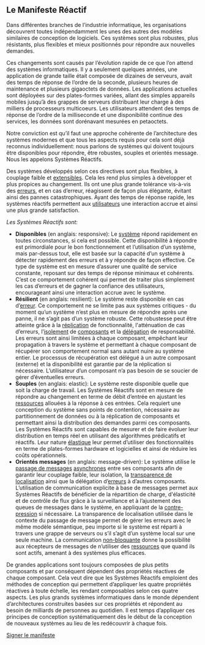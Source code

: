 Le Manifeste Réactif
--------------------

Dans différentes branches de l’industrie informatique, les organisations découvrent toutes indépendamment les unes des autres des modèles similaires de conception de logiciels. Ces systèmes sont plus robustes, plus résistants, plus flexibles et mieux positionnés pour répondre aux nouvelles demandes.

Ces changements sont causés par l’évolution rapide de ce que l’on attend des systèmes informatiques. Il y a seulement quelques années, une application de grande taille était composée de dizaines de serveurs, avait des temps de réponse de l’ordre de la seconde, plusieurs heures de maintenance et plusieurs gigaoctets de données. Les applications actuelles sont déployées sur des plates-formes variées, allant des simples appareils mobiles jusqu’à des grappes de serveurs distribuant leur charge à des milliers de processeurs multicoeurs. Les utilisateurs attendent des temps de réponse de l’ordre de la milliseconde et une disponibilité continue des services, les données sont dorénavant mesurées en petaoctets.

Notre conviction est qu’il faut une approche cohérente de l’architecture des systèmes modernes et que tous les aspects requis pour cela sont déjà reconnus individuellement: nous parlons de systèmes qui doivent toujours être disponibles pour répondre, être robustes, souples et orientés message. Nous les appelons Systèmes Réactifs.

Des systèmes développés selon ces directives sont plus flexibles, à couplage faible et [extensibles](/fr/glossary#Scalability). Cela les rend plus simples à développer et plus propices au changement. Ils ont une plus grande tolérance vis-à-vis des [erreurs](/fr/glossary#Failure), et en cas d’erreur, réagissent de façon plus élégante, évitant ainsi des pannes catastrophiques. Ayant des temps de réponse rapide, les systèmes réactifs permettent aux [utilisateurs](/fr/glossary#User) une interaction accrue et ainsi une plus grande satisfaction.

*Les Systèmes Réactifs sont:*

* <a name="Responsive"></a>**Disponibles** (en anglais: responsive): Le [système](/fr/glossary#System) répond rapidement en toutes circonstances, si cela est possible. Cette disponibilité à répondre est primordiale pour le bon fonctionnement et l’utilisation d’un système, mais par-dessus tout, elle est basée sur la capacité d’un système à détecter rapidement des erreurs et à y répondre de façon effective. Ce type de système est en mesure d’assurer une qualité de service constante, reposant sur des temps de réponse minimaux et cohérents. C’est ce comportement cohérent qui permet de traiter plus simplement les cas d’erreurs et de gagner la confiance des utilisateurs, encourageant ainsi une interaction accrue avec le système.
* <a name="Resilient"></a>**Résilient** (en anglais: resilient): Le système reste disponible en cas d’[erreur](/fr/glossary#Failure). Ce comportement ne se limite pas aux systèmes critiques - du moment qu’un système n’est plus en mesure de répondre après une panne, il ne s’agit pas d’un système robuste. Cette robustesse peut être atteinte grâce à la [réplication](/fr/glossary#Replication) de fonctionnalité, l'atténuation de cas d’erreurs, l’[isolement](/fr/glossary#Isolation) de [composants](/fr/glossary#Component) et la [délégation](/fr/glossary#Delegation) de responsabilité. Les erreurs sont ainsi limitées à chaque composant, empêchant leur propagation à travers le système et permettant à chaque composant de récupérer son comportement normal sans autant nuire au système entier. Le processus de récupération est délégué à un autre composant (externe) et la disponibilité est garantie par de la réplication si nécessaire. L’utilisateur d’un composant n’a pas besoin de se soucier de gérer d’éventuelles erreurs.
* <a name="Elastic"></a>**Souples** (en anglais: elastic): Le système reste disponible quelle que soit la charge de travail. Les Systèmes Réactifs sont en mesure de répondre au changement en terme de débit d’entrée en ajustant les [ressources](/fr/glossary#Resource) allouées à la réponse à ces entrées. Cela requiert une conception du système sans points de contention, nécessaire au partitionnement de données ou à la réplication de composants et permettant ainsi la distribution des demandes parmi ces composants. Les Systèmes Réactifs sont capables de mesurer et de faire évoluer leur distribution en temps réel en utilisant des algorithmes prédicatifs et réactifs. Leur nature [élastique](/fr/glossary#Elasticity) leur permet d’utiliser des fonctionnalités en terme de plates-formes hardware et logicielles et ainsi de réduire les coûts opérationnels.
* **Orientés messages** (en anglais: message-driven): Le système utilise le [passage de messages](/fr/glossary#Message-Driven) [asynchrones](/fr/glossary#Asynchronous) entre ses composants afin de garantir leur couplage faible, leur isolation, la [transparence de localisation](/fr/glossary#Location-Transparency) ainsi que la délégation d’[erreurs](/fr/glossary#Failure) à d’autres composants. L’utilisation de communication explicite à base de messages permet aux Systèmes Réactifs de bénéficier de la répartition de charge, d'élasticité et de contrôle de flux grâce à la surveillance et à l’ajustement des queues de messages dans le système, en appliquant de la [contre-pression](/fr/glossary#Back-Pressure) si nécessaire.  La transparence de localisation utilisée dans le contexte du passage de message permet de gérer les erreurs avec le même modèle sémantique, peu importe si le système est réparti à travers une grappe de serveurs ou s’il s’agit d’un système local sur une seule machine. La communication [non-bloquante](/fr/glossary#Non-Bloquant) donne la possibilité aux récepteurs de messages de n’utiliser des [ressources](/fr/glossary#Resource) que quand ils sont actifs, amenant à des systèmes plus efficaces.

De grandes applications sont toujours composées de plus petits composants et par conséquent dépendent des propriétés réactives de chaque composant. Cela veut dire que les Systèmes Réactifs emploient des méthodes de conception qui permettent d’appliquer les quatre propriétés réactives à toute échelle, les rendant composables selon ces quatre aspects. Les plus grands systèmes informatiques dans le monde dépendent d’architectures construites basées sur ces propriétés et répondent au besoin de milliards de personnes au quotidien. Il est temps d’appliquer ces principes de conception systématiquement dès le début de la conception de nouveaux systèmes au lieu de les redécouvrir à chaque fois.

[Signer le manifeste](http://www.reactivemanifesto.org/fr#sign-button)
